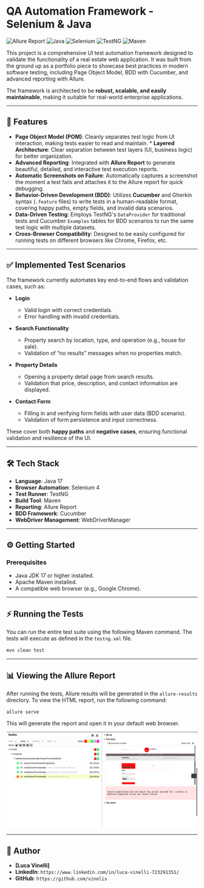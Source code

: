 # QA Automation Framework - Selenium & Java

![Allure Report](https://img.shields.io/badge/Report-Allure-brightgreen.svg) ![Java](https://img.shields.io/badge/Java-17-blue.svg) ![Selenium](https://img.shields.io/badge/Selenium-4-green.svg) ![TestNG](https://img.shields.io/badge/TestNG-7.11-yellow.svg) ![Maven](https://img.shields.io/badge/Build-Maven-red.svg)

This project is a comprehensive UI test automation framework designed to validate the functionality of a real estate web application. It was built from the ground up as a portfolio piece to showcase best practices in modern software testing, including Page Object Model, BDD with Cucumber, and advanced reporting with Allure.

The framework is architected to be **robust, scalable, and easily maintainable**, making it suitable for real-world enterprise applications.

---

## 🚀 Features

* **Page Object Model (POM)**: Cleanly separates test logic from UI interaction, making tests easier to read and maintain. * **Layered Architecture**: Clear separation between test layers (UI, business logic) for better organization.
* **Advanced Reporting**: Integrated with **Allure Report** to generate beautiful, detailed, and interactive test execution reports.
* **Automatic Screenshots on Failure**: Automatically captures a screenshot the moment a test fails and attaches it to the Allure report for quick debugging.
* **Behavior-Driven Development (BDD)**: Utilizes **Cucumber** and Gherkin syntax (`.feature` files) to write tests in a human-readable format, covering happy paths, empty fields, and invalid data scenarios.
* **Data-Driven Testing**: Employs TestNG's `DataProvider` for traditional tests and Cucumber `Examples` tables for BDD scenarios to run the same test logic with multiple datasets.
* **Cross-Browser Compatibility**: Designed to be easily configured for running tests on different browsers like Chrome, Firefox, etc.

---

## ✅ Implemented Test Scenarios

The framework currently automates key end-to-end flows and validation cases, such as:

- **Login**
    - Valid login with correct credentials.
    - Error handling with invalid credentials.

- **Search Functionality**
    - Property search by location, type, and operation (e.g., house for sale).
    - Validation of “no results” messages when no properties match.

- **Property Details**
    - Opening a property detail page from search results.
    - Validation that price, description, and contact information are displayed.

- **Contact Form**
    - Filling in and verifying form fields with user data (BDD scenario).
    - Validation of form persistence and input correctness.

These cover both **happy paths** and **negative cases**, ensuring functional validation and resilience of the UI.



---

## 🛠️ Tech Stack

* **Language**: Java 17
* **Browser Automation**: Selenium 4
* **Test Runner**: TestNG
* **Build Tool**: Maven
* **Reporting**: Allure Report
* **BDD Framework**: Cucumber
* **WebDriver Management**: WebDriverManager

---

## ⚙️ Getting Started

### Prerequisites

* Java JDK 17 or higher installed.
* Apache Maven installed.
* A compatible web browser (e.g., Google Chrome).


---

## ⚡ Running the Tests

You can run the entire test suite using the following Maven command. The tests will execute as defined in the `testng.xml` file.

```sh
mvn clean test
```

---

## 📊 Viewing the Allure Report

After running the tests, Allure results will be generated in the `allure-results` directory. To view the HTML report, run the following command:

```sh
allure serve
```

This will generate the report and open it in your default web browser.

![allure-report.png](assets/allure-report.png)

---

## 👤 Author

* **[Luca Vinelli]**
* **LinkedIn**: `https://www.linkedin.com/in/luca-vinelli-723291351/`
* **GitHub**: `https://github.com/vinelis`
